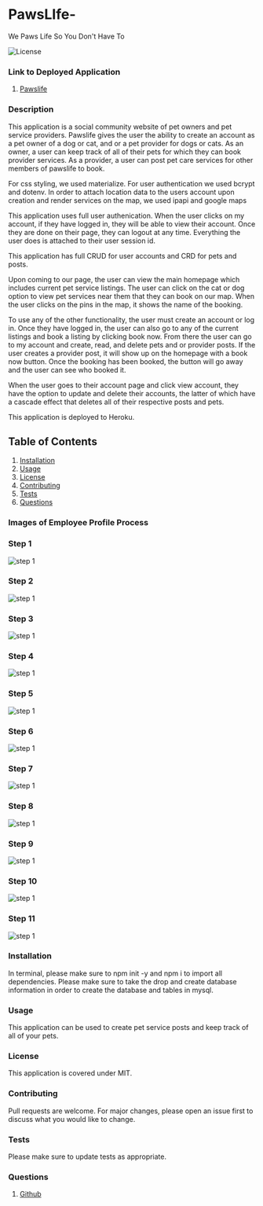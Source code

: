 # PawsLIfe-
We Paws Life So You Don't Have To


![License](https://img.shields.io/badge/License-MIT-yellow.svg)


### Link to Deployed Application
1. [Pawslife](https://pawslife.herokuapp.com/)

### Description
This application is a social community website of pet owners and pet service providers. Pawslife gives the user the ability to create an account as a pet owner of a dog or cat, and or a pet provider for dogs or cats. As an owner, a user can keep track of all of their pets for which they can book provider services. As a provider, a user can post pet care services for other members of pawslife to book. 

For css styling, we used materialize. For user authentication we used bcrypt and dotenv. In order to attach location data to the users account upon creation and render services on the map, we used ipapi and google maps 

This application uses full user authenication. When the user clicks on my account, if they have logged in, they will be able to view their account. Once they are done on their page, they can logout at any time. Everything the user does is attached to their user session id. 

This application has full CRUD for user accounts and CRD for pets and posts. 

Upon coming to our page, the user can view the main homepage which includes current pet service listings. The user can click on the cat or dog option to view pet services near them that they can book on our map. When the user clicks on the pins in the map, it shows the name of the booking. 

To use any of the other functionality, the user must create an account or log in. Once they have logged in, the user can also go to any of the current listings and book a listing by clicking book now. From there the user can go to my account and create, read, and delete pets and or provider posts. If the user creates a provider post, it will show up on the homepage with a book now button. Once the booking has been booked, the button will go away and the user can see who booked it. 

When the user goes to their account page and click view account, they have the option to update and delete their accounts, the latter of which have a cascade effect that deletes all of their respective posts and pets. 

This application is deployed to Heroku.

    
## Table of Contents
1. [Installation](#installation)
2. [Usage](#usage)
3. [License](#license)
4. [Contributing](#contributing)
5. [Tests](#tests)
6. [Questions](#questions)

### Images of Employee Profile Process

### Step 1

![step 1](public/assets/readme_images/step1.png)

### Step 2

![step 1](public/assets/readme_images/step2.png)

### Step 3

![step 1](public/assets/readme_images/step3.png)

### Step 4

![step 1](public/assets/readme_images/step4.png)

### Step 5

![step 1](public/assets/readme_images/step5.png)

### Step 6

![step 1](public/assets/readme_images/step6.png)

### Step 7

![step 1](public/assets/readme_images/step7.png)

### Step 8

![step 1](public/assets/readme_images/step8.png)

### Step 9

![step 1](public/assets/readme_images/step9.png)

### Step 10

![step 1](public/assets/readme_images/step10.png)

### Step 11

![step 1](public/assets/readme_images/step11.png)



### Installation
In terminal, please make sure to npm init -y and npm i to import all dependencies. Please make sure to take the drop and create database information in order to create the database and tables in mysql.

### Usage
This application can be used to create pet service posts and keep track of all of your pets. 

### License 

This application is covered under MIT.


### Contributing 
Pull requests are welcome. For major changes, please open an issue first to discuss what you would like to change.

### Tests
Please make sure to update tests as appropriate.


### Questions
1. [Github](https://github.com/rickyg218/PawsLIfe-)

    
     
